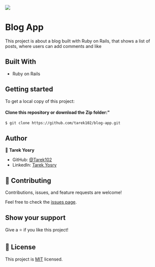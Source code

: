 ![](https://img.shields.io/badge/Microverse-blueviolet)

# Blog App

This project is about a blog built with Ruby on Rails, that shows a list of posts, where users can add comments and like

## Built With
- Ruby on Rails

## Getting started
To get a local copy of this project:

#### Clone this repository or download the Zip folder:"

```bash command
$ git clone https://github.com/tarek102/blog-app.git
```

## Author

👤 **Tarek Yosry**

- GitHub: [@Tarek102](https://github.com/Tarek102)
- LinkedIn: [Tarek Yosry](https://www.linkedin.com/in/tarek-yosry/)

## 🤝 Contributing

Contributions, issues, and feature requests are welcome!

Feel free to check the [issues page](../../issues/).

## Show your support

Give a ⭐️ if you like this project!


## 📝 License

This project is [MIT](./MIT.md) licensed.

